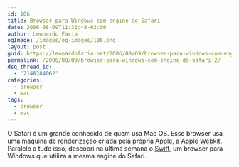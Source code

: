 ```yaml
---
id: 106
title: Browser para Windows com engine do Safari
date: 2006-08-09T11:32:48-03:00
author: Leonardo Faria
ogImage: /images/og-images/106.png
layout: post
guid: https://leonardofaria.net/2006/08/09/browser-para-windows-com-engine-do-safari-2/
permalink: /2006/08/09/browser-para-windows-com-engine-do-safari-2/
dsq_thread_id:
  - "2148284062"
categories:
  - browser
  - mac
tags:
  - browser
  - mac
---
```

O Safari é um grande conhecido de quem usa Mac OS. Esse browser usa uma máquina de renderização criada pela própria Apple, a Apple [Webkit](http://en.wikipedia.org/wiki/WebKit). Paralelo a tudo isso, descobri na última semana o [Swift](http://www.getwebkit.org/), um browser para Windows que utiliza a mesma engine do Safari.
